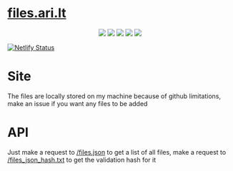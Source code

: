 # [files.ari.lt](https://files.ari.lt)

<p align="center">
  <img src="https://img.shields.io/badge/Maintained-Yes-green?color=red&style=flat-square">
  <img src="https://img.shields.io/github/last-commit/ari-lt/files.ari.lt?color=red&style=flat-square">
  <img src="https://img.shields.io/github/repo-size/ari-lt/files.ari.lt?color=red&style=flat-square">
  <img src="https://img.shields.io/github/issues/ari-lt/files.ari.lt?color=red&style=flat-square">
  <img src="https://img.shields.io/github/stars/ari-lt/files.ari.lt?color=red&style=flat-square">
</p>

[![Netlify Status](https://api.netlify.com/api/v1/badges/45b95d96-66aa-4e1d-b966-ce8fa2ed3188/deploy-status)](https://app.netlify.com/sites/files-ari-web-xyz/deploys)

# Site

The files are locally stored on my machine because of github limitations,
make an issue if you want any files to be added

# API

Just make a request to [/files.json](https://files.ari.lt/files.json) to get a list of all files,
make a request to [/files_json_hash.txt](https://files.ari.lt/files_json_hash.txt)
to get the validation hash for it
